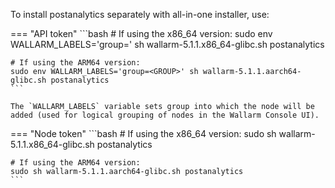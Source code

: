 To install postanalytics separately with all-in-one installer, use:

=== "API token"
    ```bash
    # If using the x86_64 version:
    sudo env WALLARM_LABELS='group=<GROUP>' sh wallarm-5.1.1.x86_64-glibc.sh postanalytics

    # If using the ARM64 version:
    sudo env WALLARM_LABELS='group=<GROUP>' sh wallarm-5.1.1.aarch64-glibc.sh postanalytics
    ```        

    The `WALLARM_LABELS` variable sets group into which the node will be added (used for logical grouping of nodes in the Wallarm Console UI).

=== "Node token"
    ```bash
    # If using the x86_64 version:
    sudo sh wallarm-5.1.1.x86_64-glibc.sh postanalytics

    # If using the ARM64 version:
    sudo sh wallarm-5.1.1.aarch64-glibc.sh postanalytics
    ```